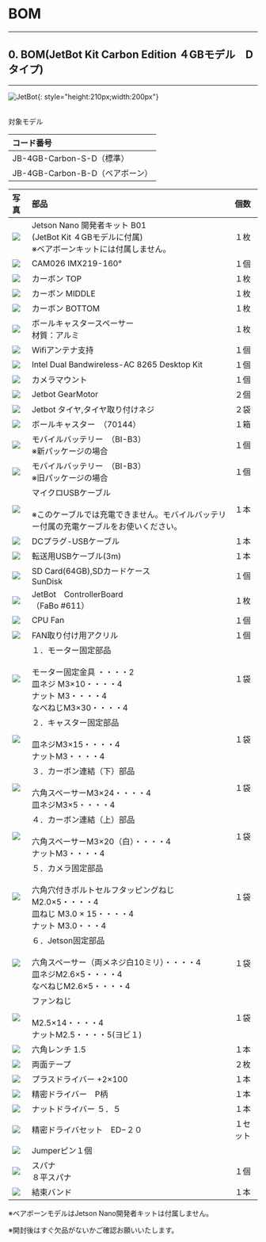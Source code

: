 # BOM

<hr>

## 0. BOM(JetBot Kit Carbon Edition ４GBモデル　Dタイプ)

<hr>

![JetBot](./../../img/D/JetBotIntroduction.jpg){: style="height:210px;width:200px"}
<br>
<br>

対象モデル

|コード番号|
|:--|
|JB-4GB-Carbon-S-D（標準）|
|JB-4GB-Carbon-B-D（ベアボーン）|

|写真|部品|個数|
|:--|:--|:--|
|![](./../../img/add_JetsonNanoB01ORA02_001.jpg)|Jetson Nano 開発者キット B01<br>(JetBot Kit ４GBモデルに付属)<br>※ベアボーンキットには付属しません。|１枚|
|![](./../../img/BOM/BOM_JB_4GB_Carbon_C/bom_camera.jpg)|CAM026 IMX219-160°|１個|
|![](./../../img/add_carbon_body_top001.jpg)|カーボン TOP|１枚|
|![](./../../img/add_carbon_body_middle001.jpg)|カーボン MIDDLE|１枚|    
|![](./../../img/add_carbon_body_bottom001.jpg)|カーボン BOTTOM|１枚|
|![](./../../img/BOM/BOM_JB_4GB_Carbon_C/bom_ballcaster_spacer.jpg)|ボールキャスタースペーサー<br>材質：アルミ|１枚|
|![](./../../img/BOM/BOM_JB_4GB_Carbon_D/JetBot_wifi_Support.jpg)|Wifiアンテナ支持|１個|
|![](./../../img/add_wifi_module_intel001.jpg)|Intel Dual Bandwireless-AC 8265 Desktop Kit|１個|
|![](./../../img/BOM/BOM_JB_4GB_Carbon_C/bom_common_cameramount.jpg)|カメラマウント|１個|
|![](./../../img/add_GEARmoter_001.jpg)|Jetbot GearMotor　|２個|    
|![](./../../img/add_tire_001.jpg)|Jetbot タイヤ,タイヤ取り付けネジ　|２袋|
|![](./../../img/add_ballcaster001.jpg)|ボールキャスター　（70144）| １箱|		
|![](./../../img/add_mobileBatterry_002.jpg)|モバイルバッテリー　（BI-B3）<br>※新パッケージの場合| １個|
|![](./../../img/add_mobileBatterry_001.jpg)|モバイルバッテリー　（BI-B3）<br>※旧パッケージの場合| １個|
|![](./../../img/add_USB_A-B001.jpg)|マイクロUSBケーブル<br><br>※このケーブルでは充電できません。モバイルバッテリー付属の充電ケーブルをお使いください。 |１本|
|![](./../../img/add_DC_A_cable001.jpg)|DCプラグ-USBケーブル|１本|
|![](./../../img/add_usb_A_microB_3m001.jpg)|転送用USBケーブル(3m)|１本|
|![](./../../img/add_sdcard64GB001.jpg)|SD Card(64GB),SDカードケース<br>SunDisk|１個|
|![](./../../img/add_611Controller125_001.jpg)|JetBot　ControllerBoard<br>（FaBo #611）    |１枚|
|![](./../../img/add_CPUFAN001.jpg)|CPU Fan|１個|
|![](./../../img/add_CPUFAN_kotejigu001.jpg)|FAN取り付け用アクリル|１個|
|![](./../../img/add_(1)motor_kotei_lower001.jpg)|１．モーター固定部品<br><br>モーター固定金具 ・・・・2<br>皿ネジ M3×10・・・・4<br>ナット M3・・・・4<br>なべねじM3×30・・・・4|１袋|
|![](./../../img/add_(2)_caster_kotei001.jpg)|２．キャスター固定部品<br><br>皿ネジM3×15・・・・4<br>ナットM3・・・・4|１袋|
|![](./../../img/add(3)_carbon_kotei001.jpg)|３．カーボン連結（下）部品<br><br>六角スペーサーM3×24・・・・4<br>皿ネジM3×5・・・・4|１袋|
|![](./../../img/add_(4)carbon_kotei_upper001.jpg)|４．カーボン連結（上）部品<br><br>六角スペーサーM3×20（白）・・・・4<br>ナットM3・・・・4|１袋|
|![](./../../img/BOM/BOM_JB_4GB_Carbon_D/Screw5.jpg)|５．カメラ固定部品<br><br>六角穴付きボルトセルフタッピングねじ M2.0×5・・・・4<br>皿ねじ M3.0 × 15・・・・4<br>ナット M3.0・・・4<br>|１袋|
|![](./../../img/add_(6)jetson_kotei001.jpg)|６．Jetson固定部品<br><br>六角スペーサー（両メネジ白10ミリ）・・・・4<br>皿ネジM2.6×5・・・・4<br>なべねじM2.6×5・・・・4|１袋|
|![](./../../img/add_CPUFAN_koteineji001.jpg)|ファンねじ<br><br>M2.5×14・・・・4<br>ナットM2.5・・・・5(ヨビ１)|１袋|
|![](./../../img/add_pentageolench1point5_001.jpg)|六角レンチ 1.5|１本|
|![](./../../img/add_bothSideSeal001.jpg)|両面テープ|２枚|
|![](./../../img/add_driverplus2_001.jpg)|プラスドライバー +2×100|１本|
|![](./../../img/add_plasemitu_driver001.jpg)|精密ドライバー　P柄|１本|
|![](./../../img/add_nutDriver001.jpg)|ナットドライバー ５．５|１本|
|![](./../../img/add_semitudriverset001.jpg)|精密ドライバセット　ED−２０|１セット|
|![](./../../img/add_Jumper_pin.jpg)|Jumperピン１個|
|![](./../../img/add_spana001.jpg)|スパナ<br> ８平スパナ|１個|
|![](./../../img/add_cablelock001.jpg)|結束バンド|１本|

※ベアボーンモデルはJetson Nano開発者キットは付属しません。

※開封後はすぐ欠品がないかご確認お願いいたします。
